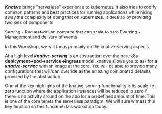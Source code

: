 ***Knative*** brings "serverless" experience to kubernetes. It also tries to codify common patterns and best practices for running applications while hiding away the complexity of doing that on kubernetes. It does so by providing two sets of components:

Serving - Request-driven compute that can scale to zero
Eventing - Management and delivery of events

In this Workshop,  we will focus primarily on the knative-serving aspects

At a high level ***knative-serving*** is an abstraction over the bare k8s **deployment->pod->service->ingress** model. knative allows you to ask for a ***knative-service*** with an image at the core. You will be able to provide many configurations that will/can override all the amazing opinionated defaults provided by the abstraction. 

One of the key highlights of the knative-serving functionality is its scale-to-zero function where the application instances will be reduced to zero if there is no activity around on the app for a predefined amount of time. This is one of the core tenets the serverless paradigm. We will sure witness this key function on this fundamentals workshop today. 